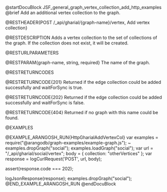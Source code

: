 @startDocuBlock JSF_general_graph_vertex_collection_add_http_examples
@brief Add an additional vertex collection to the graph.

@RESTHEADER{POST /_api/gharial/{graph-name}/vertex, Add vertex collection}

@RESTDESCRIPTION
Adds a vertex collection to the set of collections of the graph. If
the collection does not exist, it will be created.

@RESTURLPARAMETERS

@RESTPARAM{graph-name, string, required}
The name of the graph.

@RESTRETURNCODES

@RESTRETURNCODE{201}
Returned if the edge collection could be added successfully and
waitForSync is true.

@RESTRETURNCODE{202}
Returned if the edge collection could be added successfully and
waitForSync is false.

@RESTRETURNCODE{404}
Returned if no graph with this name could be found.

@EXAMPLES

@EXAMPLE_ARANGOSH_RUN{HttpGharialAddVertexCol}
  var examples = require("@arangodb/graph-examples/example-graph.js");
~ examples.dropGraph("social");
  examples.loadGraph("social");
  var url = "/_api/gharial/social/vertex";
  body = {
    collection: "otherVertices"
  };
  var response = logCurlRequest('POST', url, body);

  assert(response.code === 202);

  logJsonResponse(response);
  examples.dropGraph("social");
@END_EXAMPLE_ARANGOSH_RUN
@endDocuBlock
